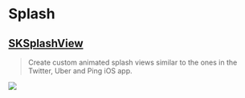 Splash
==

[SKSplashView](https://github.com/sachinkesiraju/SKSplashView)
--
> Create custom animated splash views similar to the ones in the Twitter, Uber and Ping iOS app.

![](https://github.com/sachinkesiraju/SKSplashView/raw/master/SKSplashViewDemo/Example%20GIFs/twitter.gif)
